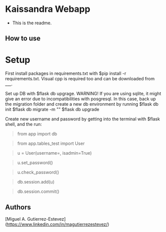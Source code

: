 # Kaissandra Webapp

* This is the readme.

## How to use

# Setup
 First install packages in requirements.txt with $pip install -r requirements.txt. Visual cpp is required too and can be 
downloaded from ___.

Set up DB with $flask db upgrage. 
WARNING! If you are using sqlite, it might give an error due to incompatibilities with posgresql. In this case, back up
the migration folder and create a new db environment by running 
$flask db init
$flask db migrate -m "<message>"
$flask db upgrade

Create new username and password by getting into the terminal with $flask shell, and the run:

> from app import db

> from app.tables_test import User

> u = User(username=<username>,  isadmin=True)

> u.set_password(<password>)

> u.check_password(<password>)

> db.session.add(u)

> db.session.commit()
 
## Authors

[Miguel A. Gutierrez-Estevez] (https://www.linkedin.com/in/magutierrezestevez/)